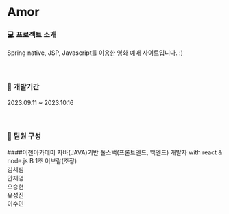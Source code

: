 # Amor


### 💻 프로젝트 소개
Spring native, JSP, Javascript를 이용한 영화 예매 사이트입니다. :)<br><br><br>



### 📆 개발기간
2023.09.11 ~ 2023.10.16<br><br><br>



### 👬 팀원 구성
####이젠아카데미 자바(JAVA)기반 풀스택(프론트엔드, 백엔드) 개발자 with react & node.js B 1조
이보람(조장)<br>
김세림<br>
안재영<br>
오승현<br>
유성진<br>
이수민<br>
